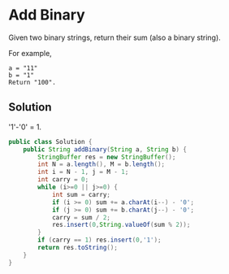 # Add Binary

Given two binary strings, return their sum (also a binary string).

For example,

    a = "11"
    b = "1"
    Return "100".

## Solution

'1'-'0' = 1.

```java
public class Solution {
    public String addBinary(String a, String b) {
        StringBuffer res = new StringBuffer();
        int N = a.length(), M = b.length();
        int i = N - 1, j = M - 1;
        int carry = 0;
        while (i>=0 || j>=0) {
            int sum = carry;
            if (i >= 0) sum += a.charAt(i--) - '0';
            if (j >= 0) sum += b.charAt(j--) - '0';
            carry = sum / 2;
            res.insert(0,String.valueOf(sum % 2));
        }
        if (carry == 1) res.insert(0,'1');
        return res.toString();
    }
}
```
